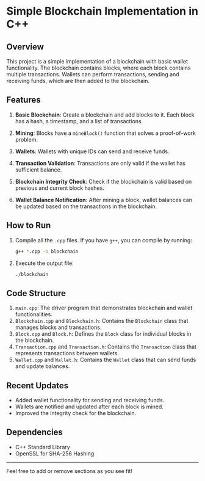 
# Simple Blockchain Implementation in C++

## Overview

This project is a simple implementation of a blockchain with basic wallet functionality. The blockchain contains blocks, where each block contains multiple transactions. Wallets can perform transactions, sending and receiving funds, which are then added to the blockchain.

## Features

1. **Basic Blockchain**: Create a blockchain and add blocks to it. Each block has a hash, a timestamp, and a list of transactions.

2. **Mining**: Blocks have a `mineBlock()` function that solves a proof-of-work problem.

3. **Wallets**: Wallets with unique IDs can send and receive funds.

4. **Transaction Validation**: Transactions are only valid if the wallet has sufficient balance.

5. **Blockchain Integrity Check**: Check if the blockchain is valid based on previous and current block hashes.

6. **Wallet Balance Notification**: After mining a block, wallet balances can be updated based on the transactions in the blockchain.

## How to Run

1. Compile all the `.cpp` files. If you have `g++`, you can compile by running: 
    ```bash
    g++ *.cpp -o blockchain
    ```
2. Execute the output file:
    ```bash
    ./blockchain
    ```

## Code Structure

1. `main.cpp`: The driver program that demonstrates blockchain and wallet functionalities.
2. `Blockchain.cpp` and `Blockchain.h`: Contains the `Blockchain` class that manages blocks and transactions.
3. `Block.cpp` and `Block.h`: Defines the `Block` class for individual blocks in the blockchain.
4. `Transaction.cpp` and `Transaction.h`: Contains the `Transaction` class that represents transactions between wallets.
5. `Wallet.cpp` and `Wallet.h`: Contains the `Wallet` class that can send funds and update balances.

## Recent Updates

- Added wallet functionality for sending and receiving funds.
- Wallets are notified and updated after each block is mined.
- Improved the integrity check for the blockchain.

## Dependencies

- C++ Standard Library
- OpenSSL for SHA-256 Hashing

---

Feel free to add or remove sections as you see fit!